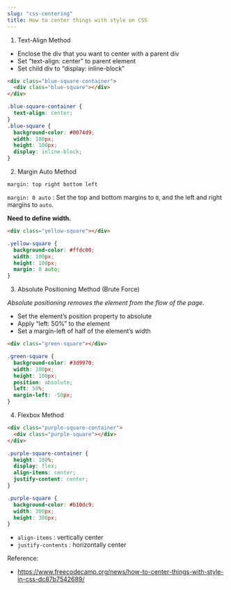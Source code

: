 ```yaml
---
slug: "css-centering"
title: How to center things with style on CSS
---
```


1. Text-Align Method

- Enclose the div that you want to center with a parent div
- Set “text-align: center” to parent element
- Set child div to “display: inline-block”

```html
<div class="blue-square-container">
  <div class="blue-square"></div>
</div>
```

```css
.blue-square-container {
  text-align: center;
}
.blue-square {
  background-color: #0074d9;
  width: 100px;
  height: 100px;
  display: inline-block;
}
```

2. Margin Auto Method

`margin: top right bottom left`

`margin: 0 auto` : Set the top and bottom margins to `0`, and the left and right margins to `auto`.

**Need to define width.**

```html
<div class="yellow-square"></div>
```

```css
.yellow-square {
  background-color: #ffdc00;
  width: 100px;
  height: 100px;
  margin: 0 auto;
}
```

3. Absolute Positioning Method (Brute Force)

_Absolute positioning removes the element from the flow of the page._

- Set the element’s position property to absolute
- Apply “left: 50%” to the element
- Set a margin-left of half of the element’s width

```html
<div class="green-square"></div>
```

```css
.green-square {
  background-color: #3d9970;
  width: 100px;
  height: 100px;
  position: absolute;
  left: 50%;
  margin-left: -50px;
}
```

4. Flexbox Method

```html
<div class="purple-square-container">
  <div class="purple-square"></div>
</div>
```

```css
.purple-square-container {
  height: 100%;
  display: flex;
  align-items: center;
  justify-content: center;
}

.purple-square {
  background-color: #b10dc9;
  width: 300px;
  height: 300px;
}
```

- `align-items` : vertically center
- `justify-contents` : horizontally center

Reference:

- https://www.freecodecamp.org/news/how-to-center-things-with-style-in-css-dc87b7542689/
